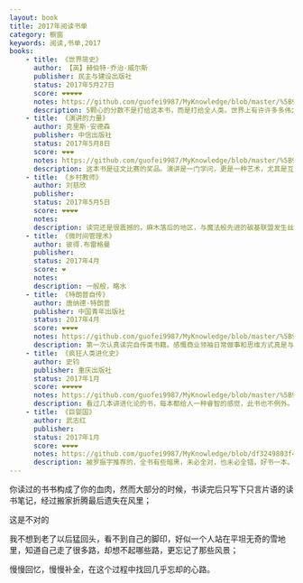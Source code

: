 ```yaml
---
layout: book
title: 2017年阅读书单
category: 橱窗
keywords: 阅读,书单,2017
books:
    - title: 《世界简史》
      author: 【英】赫伯特·乔治·威尔斯
      publisher: 民主与建设出版社
      status: 2017年5月27日
      score: ❤❤❤❤❤
      notes: https://github.com/guofei9987/MyKnowledge/blob/master/%5B9%5D%20%E8%AF%BB%E4%B9%A6/%5B9-4%5D%20%E5%A4%96%E5%9B%BD%E5%8E%86%E5%8F%B2/%E5%A4%96%E5%9B%BD%E9%80%9A%E5%8F%B2.md#外国通史
      description: 5颗心的分数不是打给这本书，而是打给全人类。世界上有许许多多伟大的民族。人类跌跌撞撞走到今天，未必就是一个必然事件。
    - title: 《演讲的力量》
      author: 克里斯·安德森
      publisher: 中信出版社
      status: 2017年5月8日
      score: ❤❤❤
      notes: https://github.com/guofei9987/MyKnowledge/blob/master/%5B9%5D%20%E8%AF%BB%E4%B9%A6/%5B9-7%5D%20%E6%80%9D%E8%BE%A8/4%E8%AF%B4%E8%AF%9D.md#演讲的力量
      description: 这本书是征文比赛的奖品。演讲是一门学问，更是一种艺术，尤其是互联网时代。演讲要真诚，要充分准备。
    - title: 《乡村教师》
      author: 刘慈欣
      publisher:
      status: 2017年5月5日
      score: ❤❤❤❤
      notes:
      description: 读完还是很震撼的，麻木落后的地区，与魔法般先进的碳基联盟发生丝丝关系，然后一切照旧。。。
    - title: 《微时间管理术》
      author: 彼得.布雷格曼
      publisher:
      status: 2017年4月
      score: ❤
      notes:
      description: 一般般，略水
    - title: 《特朗普自传》
      author: 唐纳德·特朗普
      publisher: 中国青年出版社
      status: 2017年4月
      score: ❤❤❤❤
      notes: https://github.com/guofei9987/MyKnowledge/blob/master/%5B9%5D%20%E8%AF%BB%E4%B9%A6/%5B9-9%5D%20%E4%BC%A0%E8%AE%B0/%E7%89%B9%E6%9C%97%E6%99%AE%E8%87%AA%E4%BC%A0.md
      description: 第一次认真读完自传类书籍。感慨商业领袖日常做事和思维方式真是与民众天差地别
    - title: 《疯狂人类进化史》
      author: 史钧
      publisher: 重庆出版社
      status: 2017年1月
      score: ❤❤❤❤❤
      notes: https://github.com/guofei9987/MyKnowledge/blob/master/%5B9%5D%20%E8%AF%BB%E4%B9%A6/%5B9-5%5D%20%E7%A4%BE%E4%BC%9A%E7%BB%8F%E6%B5%8E%E5%AD%A6/4%E8%BF%9B%E5%8C%96%E8%AE%BA.md#疯狂人类进化史
      description: 看过几本讲进化论的书，每本都给人一种睿智的感觉，此书也不例外。这本书还有另一个特点：是把思辨的过程也写清楚。（很多书和读者只关注结论，一本书压缩成只言片语，觉得获得了营养，这不是正确的读书方式,尤其是看这本书的时候）
    - title: 《巨婴国》
      author: 武志红
      publisher:
      status: 2017年1月
      score: ❤❤❤❤
      notes: https://github.com/guofei9987/MyKnowledge/blob/df3249803f42d4dc39b5ea9f332f038371c8d102/%5B9%5D%20%E8%AF%BB%E4%B9%A6/%5B9-5%5D%20%E7%A4%BE%E4%BC%9A%E7%BB%8F%E6%B5%8E%E5%AD%A6/7%E5%BF%83%E7%90%86%E5%AD%A6.md#巨婴国武志红
      description: 被罗振宇推荐的，全书有些暗黑，未必全对，也未必全错，好书一本。
---
```


你读过的书书构成了你的血肉，然而大部分的时候，书读完后只写下只言片语的读书笔记，经过搬家折腾最后遗失在风里；

这是不对的

我不想到老了以后猛回头，看不到自己的脚印，好似一个人站在平坦无奇的雪地里，知道自己走了很多路，却想不起哪些路，更忘记了那些风景；

慢慢回忆，慢慢补全，在这个过程中找回几乎忘却的心路。
